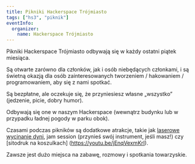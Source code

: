 ```yaml
---
title: Pikniki Hackerspace Trójmiasto
tags: ["hs3", "piknik"]
eventInfo:
  organizer:
    name: Hackerspace Trójmiasto
---
```


Pikniki Hackerspace Trójmiasto odbywają się w każdy ostatni piątek miesiąca.

Są otwarte zarówno dla członków, jak i osób niebędących członkami, i są świetną okazją dla osób zainteresowanych tworzeniem / hakowaniem / programowaniem, aby się z nami spotkać.

Są bezpłatne, ale oczekuje się, że przyniesiesz własne „wszystko” (jedzenie, picie, dobry humor).

Odbywają się one w naszym Hackerspace (wewnątrz budynku lub w przypadku ładnej pogody w parku obok).

Czasami podczas pikników są dodatkowe atrakcje, takie jak [laserowe wycinanie dyni](https://www.youtu.be/fwM8jjUy9WY), jam session (przynieś swój instrument, jeśli masz!) czy [sitodruk na koszulkach] (https://youtu.be/jEnqVexmKrI).

Zawsze jest dużo miejsca na zabawę, rozmowy i spotkania towarzyskie.
